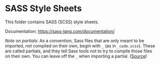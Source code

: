 # SASS Style Sheets

This folder contains SASS (SCSS) style sheets.

Documentation: <https://sass-lang.com/documentation/>

*Note on partials:* As a convention, Sass files that are only meant to be imported, not compiled on their own, begin with `_` (as in `_code.scss`). These are called partials, and they tell Sass tools not to try to compile those files on their own. You can leave off the `_` when importing a partial. ([Source](https://sass-lang.com/documentation/at-rules/import/#partials))
